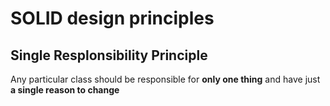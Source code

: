 # SOLID design principles 

## Single Resplonsibility Principle

Any particular class should be responsible for **only one thing** and have just **a single reason to change**

